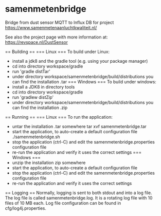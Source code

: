 # samenmetenbridge
Bridge from dust sensor MQTT to Influx DB for project https://www.samenmetenaanluchtkwaliteit.nl/

See also the project page with more information at:
https://revspace.nl/DustSensor

== Building ==
=== Linux ===
To build under Linux:
* install a jdk8 and the gradle tool (e.g. using your package manager)
* cd into directory workspace/gradle
* run 'gradle distTar'
* under directory workspace/samenmetenbridge/build/distributions you can find the installation .tar 
=== Windows ===
To build under windows:
* install a JDK8 in directory tools
* cd into directory workspace/gradle
* run 'gradlew distZip'
* under directory workspace/samenmetenbridge/build/distributions you can find the installation .zip

== Running ==
=== Linux ===
To run the application:
* untar the installation .tar somewhere
  tar xvf samenmetenbridge.tar
* start the application, to auto-create a default configuration file
  ./samenmetenbridge.sh
* stop the application (ctrl-C) and edit the samenmetenbridge.properties configuration file
* re-run the application and verify it uses the correct settings
=== Windows ===
* unzip the installation zip somewhere
* start the application, to auto-create a default configuration file
* stop the application (ctrl-C) and edit the samenmetenbridge.properties configuration file
* re-run the application and verify it uses the correct settings

== Logging ==
Normally, logging is sent to both stdout and into a log file.
The log file is called samenmetenbridge.log. It is a rotating log file with 10 files of 10 MB each.
Log file configuration can be found in cfg/log4j.properties.

